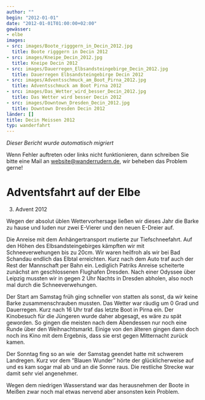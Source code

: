 ```yaml
---
author: ""
begin: "2012-01-01"
date: "2012-01-01T01:00:00+02:00"
gewässer:
- elbe
images:
- src: images/Boote_rigggern_in_Decin_2012.jpg
  title: Boote rigggern in Decin 2012
- src: images/Kneipe_Decin_2012.jpg
  title: Kneipe Decin 2012
- src: images/Dauerregen_Elbsandsteingebirge_Decin_2012.jpg
  title: Dauerregen Elbsandsteingebirge Decin 2012
- src: images/Adventsschmuck_am_Boot_Pirna_2012.jpg
  title: Adventsschmuck am Boot Pirna 2012
- src: images/Das_Wetter_wird_besser_Decin_2012.jpg
  title: Das Wetter wird besser Decin 2012
- src: images/Downtown_Dresden_Decin_2012.jpg
  title: Downtown Dresden Decin 2012
länder: []
title: Decin Meissen 2012
typ: wanderfahrt
---
```



*Dieser Bericht wurde automatisch migriert*

Wenn Fehler auftreten oder links nicht funktionieren, dann schreiben Sie bitte eine Mail an website@wanderrudern.de, wir beheben das Problem gerne!



# Adventsfahrt auf der Elbe


3. Advent 2012

Wegen der absolut üblen Wettervorhersage ließen wir dieses Jahr die Barke zu hause und luden nur zwei E-Vierer und den neuen E-Dreier auf.

Die Anreise mit dem Anhängertransport mutierte zur Tiefschneefahrt. Auf den Höhen des Elbsandsteingebirges kämpften wir mit Schneeverwehungen bis zu 20cm. Wir waren heilfroh als wir bei Bad Schandau endlich das Elbtal erreichten. Kurz nach dem Auto traf auch der Rest der Mannschaft per Bahn ein. Lediglich Patriks Anreise scheiterte zunächst am geschlossenen Flughafen Dresden. Nach einer Odyssee über Leipzig mussten wir in gegen 2 Uhr Nachts in Dresden abholen, also noch mal durch die Schneeverwehungen.

Der Start am Samstag früh ging schneller von statten als sonst, da wir keine Barke zusammenschrauben mussten. Das Wetter war räudig um 0 Grad und Dauerregen. Kurz nach 16 Uhr traf das letzte Boot in Pirna ein. Der Kinobesuch für die Jüngeren wurde daher abgesagt, es wäre zu spät geworden. So gingen die meisten nach dem Abendessen nur noch eine Runde über den Weihnachtsmarkt. Einige von den älteren gingen dann doch noch ins Kino mit dem Ergebnis, dass sie erst gegen Mitternacht zurück kamen.

Der Sonntag fing so an wie  der Samstag geendet hatte mit schwerem Landregen. Kurz vor dem ”Blauen Wunder” hörte der glücklicherweise auf und es kam sogar mal ab und an die Sonne raus. Die restliche Strecke war damit sehr viel angenehmer.

Wegen dem niedrigen Wasserstand war das herausnehmen der Boote in Meißen zwar noch mal etwas nervend aber ansonsten kein Problem.